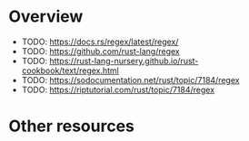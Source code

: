 # Overview

- TODO: https://docs.rs/regex/latest/regex/
- TODO: https://github.com/rust-lang/regex
- TODO: https://rust-lang-nursery.github.io/rust-cookbook/text/regex.html
- TODO: https://sodocumentation.net/rust/topic/7184/regex
- TODO: https://riptutorial.com/rust/topic/7184/regex

# Other resources
